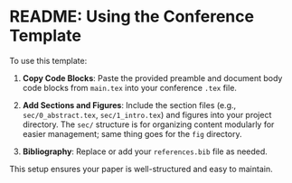 # README: Using the Conference Template

To use this template:

1. **Copy Code Blocks**: Paste the provided preamble and document body code blocks from `main.tex` into your conference `.tex` file.

2. **Add Sections and Figures**: Include the section files (e.g., `sec/0_abstract.tex`, `sec/1_intro.tex`) and figures into your project directory. The `sec/` structure is for organizing content modularly for easier management; same thing goes for the `fig` directory.

3. **Bibliography**: Replace or add your `references.bib` file as needed.

This setup ensures your paper is well-structured and easy to maintain.
